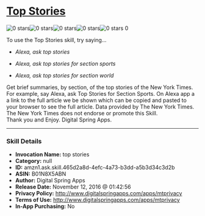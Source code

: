 # [Top Stories](http://alexa.amazon.com/#skills/amzn1.ask.skill.465d2a8d-4efc-4a73-b3dd-a5b3d34c3d2b)
![0 stars](../../images/ic_star_border_black_18dp_1x.png)![0 stars](../../images/ic_star_border_black_18dp_1x.png)![0 stars](../../images/ic_star_border_black_18dp_1x.png)![0 stars](../../images/ic_star_border_black_18dp_1x.png)![0 stars](../../images/ic_star_border_black_18dp_1x.png) 0

To use the Top Stories skill, try saying...

* *Alexa, ask  top stories*

* *Alexa, ask top stories for section sports*

* *Alexa, ask top stories for section  world*

Get brief summaries, by section,  of the top stories of the New York Times.   For example,  say Alexa, ask Top Stories for Section Sports. 
On Alexa app a a link to the full article we be shown which can be copied and pasted to your browser to see the full article.
Data provided by The New York Times. The New York Times does not endorse or promote this Skill.  
Thank you and Enjoy.  Digital Spring Apps.

***

### Skill Details

* **Invocation Name:** top stories
* **Category:** null
* **ID:** amzn1.ask.skill.465d2a8d-4efc-4a73-b3dd-a5b3d34c3d2b
* **ASIN:** B01N8X5ABN
* **Author:** Digital Spring Apps
* **Release Date:** November 12, 2016 @ 01:42:56
* **Privacy Policy:** http://www.digitalspringapps.com/apps/mtprivacy
* **Terms of Use:** http://www.digitalspringapps.com/apps/mtprivacy
* **In-App Purchasing:** No
